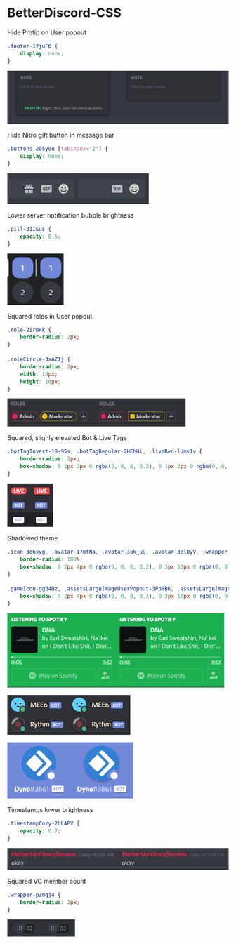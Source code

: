 # BetterDiscord-CSS


Hide Protip on User popout
```css
.footer-1fjuF6 {
    display: none;
}
```
![Preview](https://github.com/HerbertAnthonyStevens/BetterDiscord-CSS/blob/master/images/css.png)

Hide Nitro gift button in message bar
```css
.buttons-205you [tabindex="2"] {
    display: none;
}
```
![Preview](https://github.com/HerbertAnthonyStevens/BetterDiscord-CSS/blob/master/images/css_gifting.png)

Lower server notification bubble brightness
```css
.pill-31IEus {
    opacity: 0.5;
}
```
![Preview](https://github.com/HerbertAnthonyStevens/BetterDiscord-CSS/blob/master/images/css_pill.png)

Squared roles in User popout
```css
.role-2irmRk {
    border-radius: 2px;
}

.roleCircle-3xAZ1j {
    border-radius: 2px;
    width: 10px;
    height: 10px;
}

```
![Preview](https://github.com/HerbertAnthonyStevens/BetterDiscord-CSS/blob/master/images/css_roles.png)

Squared, slighly elevated Bot & Live Tags
```css
.botTagInvert-18-95s, .botTagRegular-2HEhHi, .liveRed-lUmv1v {
    border-radius: 2px;
    box-shadow: 0 1px 2px 0 rgba(0, 0, 0, 0.2), 0 1px 2px 0 rgba(0, 0, 0, 0.19);
}
```
![Preview](https://github.com/HerbertAnthonyStevens/BetterDiscord-CSS/blob/master/images/css_tags.png)

Shadowed theme
```css
.icon-3o6xvg, .avatar-17mtNa, .avatar-3uk_u9, .avatar-3elDyV, .wrapper-3t9DeA {
    border-radius: 100%;
    box-shadow: 0 2px 4px 0 rgba(0, 0, 0, 0.2), 0 3px 10px 0 rgba(0, 0, 0, 0.19);
}

.gameIcon-gg34Dz, .assetsLargeImageUserPopout-3Pp8BK, .assetsLargeImageProfile-3YXDex, .assetsLargeImage-eYwpTX, .itemIcon-3gdJnE {
    box-shadow: 0 2px 4px 0 rgba(0, 0, 0, 0.2), 0 3px 10px 0 rgba(0, 0, 0, 0.19);
}
```
![Preview1](https://github.com/HerbertAnthonyStevens/BetterDiscord-CSS/blob/master/images/css_shadow1.png)

![Preview2](https://github.com/HerbertAnthonyStevens/BetterDiscord-CSS/blob/master/images/css_shadow2.png)

![Preview3](https://github.com/HerbertAnthonyStevens/BetterDiscord-CSS/blob/master/images/css_shadow3.png)

Timestamps lower brightness
```css
.timestampCozy-2hLAPV {
    opacity: 0.7;
}
```
![Preview](https://github.com/HerbertAnthonyStevens/BetterDiscord-CSS/blob/master/images/css_timestamps.png)

Squared VC member count
```css
.wrapper-pZmgj4 {
    border-radius: 2px;
}
```
![Preview](https://github.com/HerbertAnthonyStevens/BetterDiscord-CSS/blob/master/images/css_vccount.png)
